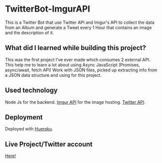 # TwitterBot-ImgurAPI
This is a Twitter Bot that use Twitter API and Imgur's API to collect the data from an Album and generate a Tweet every 1 Hour that contains an image and the description of it.

## What did I learned while building this project?

This was the first project I've ever made which consumes 2 external API. This help me to learn a lot about using Async JavaScript (Promises, async/await, fetch API)
Work with JSON files, picked up extracting info from a JSON data structure and using for this project.

## Used technology
Node Js for the backend.
[Imgur API](https://apidocs.imgur.com/) for the image hosting.
[Twitter API](https://developer.twitter.com/en/docs/twitter-api).

## Deployment
Deployed with [Hueroku](https://heroku.com/).

## Live Project/Twitter account
[Here!](https://twitter.com/Shrekbot6/)
